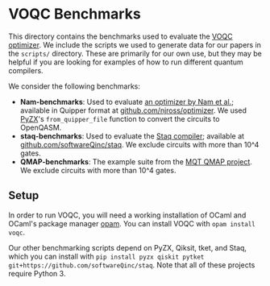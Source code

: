 # VOQC Benchmarks

This directory contains the benchmarks used to evaluate the [VOQC optimizer](https://github.com/inQWIRE/SQIR). We include the scripts we used to generate data for our papers in the `scripts/` directory. These are primarily for our own use, but they may be helpful if you are looking for examples of how to run different quantum compilers.

We consider the following benchmarks:
* **Nam-benchmarks**: Used to evaluate [an optimizer by Nam et al.](https://arxiv.org/abs/1710.07345); available in Quipper format at [github.com/njross/optimizer](https://github.com/njross/optimizer). We used [PyZX](https://github.com/Quantomatic/pyzx)'s `from_quipper_file` function to convert the circuits to OpenQASM.
* **staq-benchmarks**: Used to evaluate the [Staq compiler](https://arxiv.org/abs/1912.06070); available at [github.com/softwareQinc/staq](https://github.com/softwareQinc/staq/tree/main/examples/staq_paper/benchmarks). We exclude circuits with more than 10^4 gates.
* **QMAP-benchmarks**: The example suite from the [MQT QMAP project](https://github.com/cda-tum/qmap). We exclude circuits with more than 10^4 gates.

## Setup

In order to run VOQC, you will need a working installation of OCaml and OCaml's package manager [opam](https://opam.ocaml.org/). You can install VOQC with `opam install voqc`.

Our other benchmarking scripts depend on PyZX, Qiksit, tket, and Staq, which you can install with `pip install pyzx qiskit pytket git+https://github.com/softwareQinc/staq`. Note that all of these projects require Python 3.